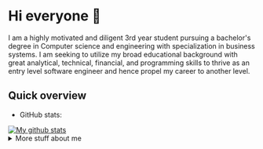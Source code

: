 # Hi everyone :wave:

I am a highly motivated and diligent 3rd year student pursuing a bachelor's degree in Computer science and engineering with specialization in business systems. 
I am seeking to utilize my broad educational background with great analytical, technical, financial, and programming skills to thrive as an entry level software 
engineer and hence propel my career to another level.

## Quick overview
* GitHub stats:  
<a href="https://github.com/rohit02rsk/github-readme-stats">
  <img align="center" src="https://github-readme-stats.anuraghazra1.vercel.app/api?username=rohit02rsk&show_icons=true&line_height=27&include_all_commits=true" alt="My github stats" />
</a>  



<details>
<summary>
  More stuff about me
</summary>

### What I do

I mostly work on DSA and LeetCode. In my free time, I like to work towards my 
Web Development skills (and also maybe play some video games).

## My skills 📜

### Data Structures and Algorithms
- All basic DSA
- Advanced C++
  
### Web technologies

- HTML5
- CSS and Bootstrap
- JavaScript
- NodeJS


### Application Development

- Flutter
- Dart

### Productivity utilities

- MS Word
- MS Excel
- MS Powerpoint

### Languages 🌐

| Language      | Proficiency            |
| ------------- | ---------------------- |
| English       | Bilingual Proficiency  |                    
| Hindi         | Bilingual Proficiency  |
| Tamil         | Native language        |

</details>
